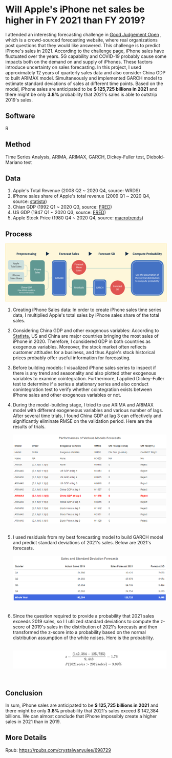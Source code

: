 # Will Apple's iPhone net sales be higher in FY 2021 than FY 2019?



I attended an interesting forecasting challenge in [Good Judgement Open](https://www.gjopen.com/questions/1823-will-apple-s-iphone-net-sales-be-higher-in-fy-2021-than-fy-2019) , which is a crowd-sourced forecasting website, where real organizations post questions that they would like answered. This challenge is to predict iPhone's sales in 2021. According to the challenge page, iPhone sales have fluctuated over the years. 5G capability and COVID-19 probably cause some impacts both on the demand on and supply of iPhones. These factors introduce uncertainty on sales forecasting. In this project, I used approximately 12 years of quarterly sales data and also consider China GDP to built ARIMAX model. Simultaneously and implemented GARCH model to estimate standard deviations of sales at different time points. Based on the model,  iPhone sales are anticipated to be **$ 125,725 billions in 2021** and there might be only **3.8%** probability that 2021's sales is able to outstrip 2019's sales. 



## Software

R



## Method

Time Series Analysis, ARIMA, ARIMAX, GARCH, Dickey-Fuller test, Diebold-Mariano test



## Data

1. Apple's Total Revenue (2008 Q2 ~ 2020 Q4, source: WRDS)<br>
2. iPhone sales share of Apple's total revenue (2009 Q1 ~ 2020 Q4, source: [statista](https://www.statista.com/statistics/253649/iphone-revenue-as-share-of-apples-total-revenue/))<br>
3. Chian GDP (1992 Q1 ~ 2020 Q3, source: [FRED](https://fred.stlouisfed.org/series/CHNGDPNQDSMEI))<br>
4. US GDP (1947 Q1 ~ 2020 Q3, source: [FRED](https://fred.stlouisfed.org/series/GDP))<br>
5. Apple Stock Price (1980 Q4 ~ 2020 Q4, source: [macrotrends](https://www.macrotrends.net/stocks/charts/AAPL/apple/stock-price-history))<br>



## Process

![flow_chart](images/flow_chart.png)<br>

1. Creating iPhone Sales data: In order to create iPhone sales time series data, I multiplied Apple's total sales by iPhone sales share of the total sales. 


2. Considering China GDP and other exogenous variables: According to [Statista](https://www.statista.com/statistics/382175/quarterly-revenue-of-apple-by-geograhical-region/), US and China are major countries bringing the most sales of iPhone in 2020. Therefore, I considered GDP in both countries as exogenous variables. Moreover, the stock market often reflects customer attitudes for a business, and thus Apple's stock historical prices probably offer useful information for forecasting. 

3. Before building models: I visualized iPhone sales series to inspect if there is any trend and seasonality and also plotted other exogenous variables to examine cointegration. Furthermore, I applied Dickey–Fuller test to determine if a series a stationary series and also conduct conintegration test to verify whether cointegration exists between iPhone sales and other exogenous variables or not.

4. During the model-building stage, I tried to use ARIMA and ARIMAX model with different exogeneous variables and various number of lags. After several time trials, I found China GDP at lag 3 can effectively and significantly eliminate RMSE on the validation period. Here are the results of trials.<br><br>![image-20201202002516836](images/table2.png)<br><br>

5. I used residuals from my best forecasting model to build GARCH model and predict standard deviations of 2021's sales. Below are 2021's forecasts. <br><br>![image-20201202002425331](images/table1.png)<br><br>

6. Since the question required to provide a probability that 2021 sales exceeds 2019 sales, so I I utilized standard deviations to compute the z-score of 2019's sales in the distribution of 2021's forecasts and then transformed the z-score into a probability based on the normal distribution assumption of the white noises. Here is the probability.<br><br>

   ![image-20201202010915915](images/equations.png)

   

<br>

## Conclusion 

In sum, iPhone sales are anticipated to be **$ 125,725 billions in 2021** and there might be only **3.8%** probability that 2021's sales exceed $ 142,384 billions. We can almost conclude that iPhone impossibly create a higher sales in 2021 than in 2019.



## More Details

Rpub: https://rpubs.com/crystalwanyulee/698729